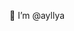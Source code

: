 💫 I’m @ayllya
  
<!---
ayllya/ayllya is a ✨ special ✨ repository because its `README.md` (this file) appears on your GitHub profile.
You can click the Preview link to take a look at your changes.
--->
